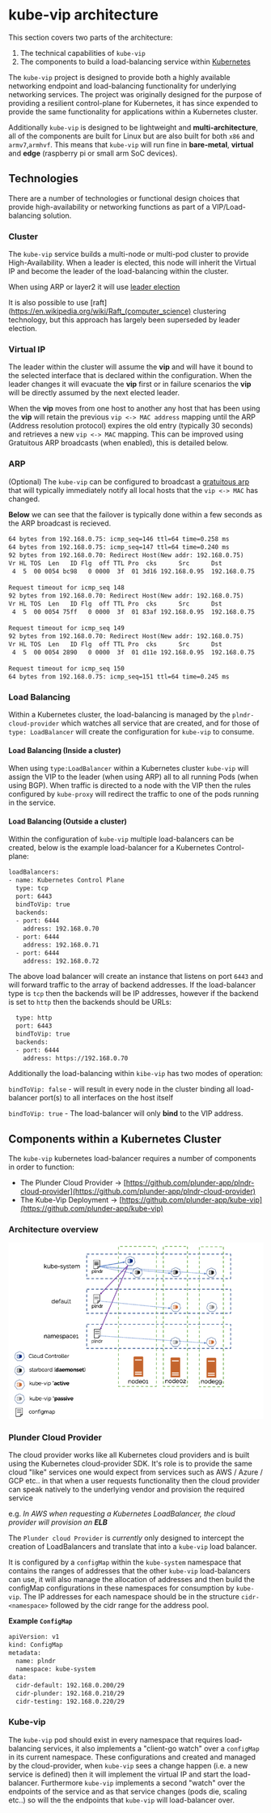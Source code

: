 # **kube-vip** architecture

This section covers two parts of the architecture: 

1. The technical capabilities of `kube-vip`
2. The components to build a load-balancing service within [Kubernetes](https://kubernetes.io)

The `kube-vip` project is designed to provide both a highly available networking endpoint and load-balancing functionality for underlying networking services. The project was originally designed for the purpose of providing a resilient control-plane for Kubernetes, it has since expended to provide the same functionality for applications within a Kubernetes cluster.

Additionally `kube-vip` is designed to be lightweight and **multi-architecture**, all of the components are built for Linux but are also built for both `x86` and `armv7`,`armhvf`. This means that `kube-vip` will run fine in **bare-metal**, **virtual** and **edge** (raspberry pi or small arm SoC devices). 

## Technologies

There are a number of technologies or functional design choices that provide high-availability or networking functions as part of a VIP/Load-balancing solution.

### Cluster

The `kube-vip` service builds a multi-node or multi-pod cluster to provide High-Availability. When a leader is elected, this node will inherit the Virtual IP and become the leader of the load-balancing within the cluster. 

When using ARP or layer2 it will use [leader election](https://godoc.org/k8s.io/client-go/tools/leaderelection)

It is also possible to use [raft](https://en.wikipedia.org/wiki/Raft_(computer_science) clustering technology, but this approach has largely been superseded by leader election.

### Virtual IP

The leader within the cluster will assume the **vip** and will have it bound to the selected interface that is declared within the configuration. When the leader changes it will evacuate the **vip** first or in failure scenarios the **vip** will be directly assumed by the next elected leader.

When the **vip** moves from one host to another any host that has been using the **vip** will retain the previous `vip <-> MAC address` mapping until the ARP (Address resolution protocol) expires the old entry (typically 30 seconds) and retrieves a new `vip <-> MAC` mapping. This can be improved using Gratuitous ARP broadcasts (when enabled), this is detailed below.

### ARP

(Optional) The `kube-vip` can be configured to broadcast a [gratuitous arp](https://wiki.wireshark.org/Gratuitous_ARP) that will typically immediately notify all local hosts that the `vip <-> MAC` has changed.

**Below** we can see that the failover is typically done within a few seconds as the ARP broadcast is recieved.

```
64 bytes from 192.168.0.75: icmp_seq=146 ttl=64 time=0.258 ms
64 bytes from 192.168.0.75: icmp_seq=147 ttl=64 time=0.240 ms
92 bytes from 192.168.0.70: Redirect Host(New addr: 192.168.0.75)
Vr HL TOS  Len   ID Flg  off TTL Pro  cks      Src      Dst
 4  5  00 0054 bc98   0 0000  3f  01 3d16 192.168.0.95  192.168.0.75 

Request timeout for icmp_seq 148
92 bytes from 192.168.0.70: Redirect Host(New addr: 192.168.0.75)
Vr HL TOS  Len   ID Flg  off TTL Pro  cks      Src      Dst
 4  5  00 0054 75ff   0 0000  3f  01 83af 192.168.0.95  192.168.0.75 

Request timeout for icmp_seq 149
92 bytes from 192.168.0.70: Redirect Host(New addr: 192.168.0.75)
Vr HL TOS  Len   ID Flg  off TTL Pro  cks      Src      Dst
 4  5  00 0054 2890   0 0000  3f  01 d11e 192.168.0.95  192.168.0.75 

Request timeout for icmp_seq 150
64 bytes from 192.168.0.75: icmp_seq=151 ttl=64 time=0.245 ms
```

### Load Balancing

Within a Kubernetes cluster, the load-balancing is managed by the `plndr-cloud-provider` which watches all service that are created, and for those of `type: LoadBalancer` will create the configuration for `kube-vip` to consume.

#### Load Balancing (Inside a cluster)

When using `type:LoadBalancer` within a Kubernetes cluster `kube-vip` will assign the VIP to the leader (when using ARP) all to all running Pods (when using BGP). When traffic is directed to a node with the VIP then the rules configured by `kube-proxy` will redirect the traffic to one of the pods running in the service.

#### Load Balancing (Outside a cluster)

Within the configuration of `kube-vip` multiple load-balancers can be created, below is the example load-balancer for a Kubernetes Control-plane:

```
loadBalancers:
- name: Kubernetes Control Plane
  type: tcp
  port: 6443
  bindToVip: true
  backends:
  - port: 6444
    address: 192.168.0.70
  - port: 6444
    address: 192.168.0.71
  - port: 6444
    address: 192.168.0.72
```

The above load balancer will create an instance that listens on port `6443` and will forward traffic to the array of backend addresses. If the load-balancer type is `tcp` then the backends will be IP addresses, however if the backend is set to `http` then the backends should be URLs:

```
  type: http
  port: 6443
  bindToVip: true
  backends:
  - port: 6444
    address: https://192.168.0.70
```

Additionally the load-balancing within `kibe-vip` has two modes of operation:

`bindToVip: false` - will result in every node in the cluster binding all load-balancer port(s) to all interfaces on the host itself

`bindToVip: true` - The load-balancer will only **bind** to the VIP address.


## Components within a Kubernetes Cluster

The `kube-vip` kubernetes load-balancer requires a number of components in order to function:

- The Plunder Cloud Provider -> [https://github.com/plunder-app/plndr-cloud-provider](https://github.com/plunder-app/plndr-cloud-provider)
- The Kube-Vip Deployment -> [https://github.com/plunder-app/kube-vip](https://github.com/plunder-app/kube-vip)

### Architecture overview

![kubernetes-vip-architecture.png](kubernetes-vip-architecture.png)

### Plunder Cloud Provider

The cloud provider works like all Kubernetes cloud providers and is built using the Kubernetes cloud-provider SDK. It's role is to provide the same cloud "like" services one would expect from services such as AWS / Azure / GCP etc.. in that when a user requests functionality then the cloud provider can speak natively to the underlying vendor and provision the required service 

e.g. _In AWS when requesting a Kubernetes LoadBalancer, the cloud provider will provision an **ELB**_ 

The `Plunder cloud Provider` is *currently* only designed to intercept the creation of LoadBalancers and translate that into a `kube-vip` load balancer. 

It is configured by a `configMap` within the `kube-system` namespace that contains the ranges of addresses that the other `kube-vip` load-balancers can use, it will also manage the allocation of addresses and then build the configMap configurations in these namespaces for consumption by `kube-vip`. The IP addresses for each namespace should be in the structure `cidr-<namespace>` followed by the cidr range for the address pool.

**Example `ConfigMap`**

```
apiVersion: v1
kind: ConfigMap
metadata:
  name: plndr
  namespace: kube-system
data:
  cidr-default: 192.168.0.200/29
  cidr-plunder: 192.168.0.210/29
  cidr-testing: 192.168.0.220/29
``` 

### Kube-vip

 The `kube-vip` pod should exist in every namespace that requires load-balancing services, it also implements a "client-go watch" over a `configMap` in its current namespace. These configurations and created and managed by the cloud-provider, when `kube-vip` sees a change happen (i.e. a new service is defined) then it will implement the virtual IP and start the load-balancer. Furthermore `kube-vip` implements a second "watch" over the endpoints of the service and as that service changes (pods die, scaling etc..) so will the the endpoints that `kube-vip` will load-balancer over. 
